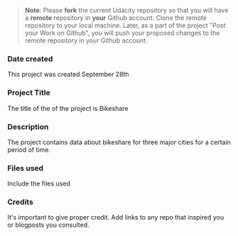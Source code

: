 >**Note**: Please **fork** the current Udacity repository so that you will have a **remote** repository in **your** Github account. Clone the remote repository to your local machine. Later, as a part of the project "Post your Work on Github", you will push your proposed changes to the remote repository in your Github account.

### Date created
This project was created September 28th

### Project Title
The title of the of the project is Bikeshare

### Description
The project contains data about bikeshare for three major cities for a certain period of time.

### Files used
Include the files used

### Credits
It's important to give proper credit. Add links to any repo that inspired you or blogposts you consulted.

